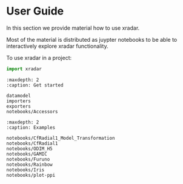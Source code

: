 # User Guide

In this section we provide material how to use xradar.

Most of the material is distributed as juypter notebooks to be able to interactively explore xradar functionality.

To use xradar in a project:

```python
import xradar
```

```{toctree}
:maxdepth: 2
:caption: Get started

datamodel
importers
exporters
notebooks/Accessors
```

```{toctree}
:maxdepth: 2
:caption: Examples

notebooks/CfRadial1_Model_Transformation
notebooks/CfRadial1
notebooks/ODIM_H5
notebooks/GAMIC
notebooks/Furuno
notebooks/Rainbow
notebooks/Iris
notebooks/plot-ppi
```
